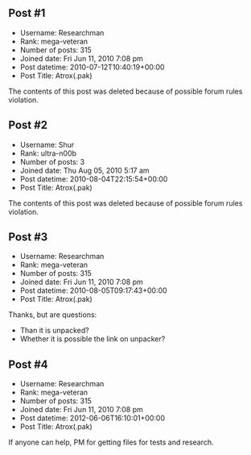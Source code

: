 ## Post #1
- Username: Researchman
- Rank: mega-veteran
- Number of posts: 315
- Joined date: Fri Jun 11, 2010 7:08 pm
- Post datetime: 2010-07-12T10:40:19+00:00
- Post Title: Atrox(.pak)

The contents of this post was deleted because of possible forum rules violation.
## Post #2
- Username: Shur
- Rank: ultra-n00b
- Number of posts: 3
- Joined date: Thu Aug 05, 2010 5:17 am
- Post datetime: 2010-08-04T22:15:54+00:00
- Post Title: Atrox(.pak)

The contents of this post was deleted because of possible forum rules violation.
## Post #3
- Username: Researchman
- Rank: mega-veteran
- Number of posts: 315
- Joined date: Fri Jun 11, 2010 7:08 pm
- Post datetime: 2010-08-05T09:17:43+00:00
- Post Title: Atrox(.pak)

Thanks, but are questions:
- Than it is unpacked?
- Whether it is possible the link on unpacker?
## Post #4
- Username: Researchman
- Rank: mega-veteran
- Number of posts: 315
- Joined date: Fri Jun 11, 2010 7:08 pm
- Post datetime: 2012-06-06T16:10:01+00:00
- Post Title: Atrox(.pak)

If anyone can help, PM for getting files for tests and research.
